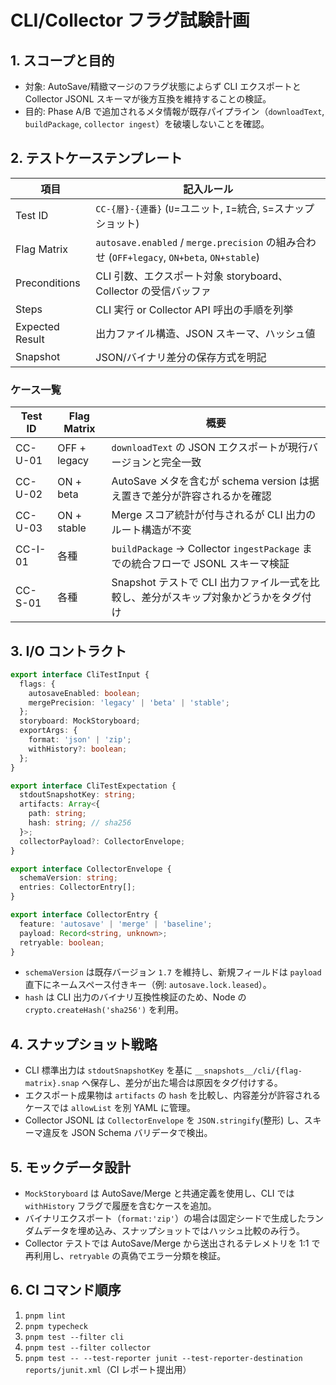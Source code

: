 # CLI/Collector フラグ試験計画

## 1. スコープと目的
- 対象: AutoSave/精緻マージのフラグ状態によらず CLI エクスポートと Collector JSONL スキーマが後方互換を維持することの検証。
- 目的: Phase A/B で追加されるメタ情報が既存パイプライン（`downloadText`, `buildPackage`, `collector ingest`）を破壊しないことを確認。

## 2. テストケーステンプレート
| 項目 | 記入ルール |
| --- | --- |
| Test ID | `CC-{層}-{連番}` (`U`=ユニット, `I`=統合, `S`=スナップショット) |
| Flag Matrix | `autosave.enabled` / `merge.precision` の組み合わせ (`OFF+legacy`, `ON+beta`, `ON+stable`) |
| Preconditions | CLI 引数、エクスポート対象 storyboard、Collector の受信バッファ |
| Steps | CLI 実行 or Collector API 呼出の手順を列挙 |
| Expected Result | 出力ファイル構造、JSON スキーマ、ハッシュ値 |
| Snapshot | JSON/バイナリ差分の保存方式を明記 |

### ケース一覧
| Test ID | Flag Matrix | 概要 |
| --- | --- | --- |
| CC-U-01 | OFF + legacy | `downloadText` の JSON エクスポートが現行バージョンと完全一致 |
| CC-U-02 | ON + beta | AutoSave メタを含むが schema version は据え置きで差分が許容されるかを確認 |
| CC-U-03 | ON + stable | Merge スコア統計が付与されるが CLI 出力のルート構造が不変 |
| CC-I-01 | 各種 | `buildPackage` → Collector `ingestPackage` までの統合フローで JSONL スキーマ検証 |
| CC-S-01 | 各種 | Snapshot テストで CLI 出力ファイル一式を比較し、差分がスキップ対象かどうかをタグ付け |

## 3. I/O コントラクト
```typescript
export interface CliTestInput {
  flags: {
    autosaveEnabled: boolean;
    mergePrecision: 'legacy' | 'beta' | 'stable';
  };
  storyboard: MockStoryboard;
  exportArgs: {
    format: 'json' | 'zip';
    withHistory?: boolean;
  };
}

export interface CliTestExpectation {
  stdoutSnapshotKey: string;
  artifacts: Array<{
    path: string;
    hash: string; // sha256
  }>;
  collectorPayload?: CollectorEnvelope;
}

export interface CollectorEnvelope {
  schemaVersion: string;
  entries: CollectorEntry[];
}

export interface CollectorEntry {
  feature: 'autosave' | 'merge' | 'baseline';
  payload: Record<string, unknown>;
  retryable: boolean;
}
```
- `schemaVersion` は既存バージョン `1.7` を維持し、新規フィールドは `payload` 直下にネームスペース付きキー（例: `autosave.lock.leased`）。
- `hash` は CLI 出力のバイナリ互換性検証のため、Node の `crypto.createHash('sha256')` を利用。

## 4. スナップショット戦略
- CLI 標準出力は `stdoutSnapshotKey` を基に `__snapshots__/cli/{flag-matrix}.snap` へ保存し、差分が出た場合は原因をタグ付けする。
- エクスポート成果物は `artifacts` の `hash` を比較し、内容差分が許容されるケースでは `allowList` を別 YAML に管理。
- Collector JSONL は `CollectorEnvelope` を `JSON.stringify`(整形) し、スキーマ違反を JSON Schema バリデータで検出。

## 5. モックデータ設計
- `MockStoryboard` は AutoSave/Merge と共通定義を使用し、CLI では `withHistory` フラグで履歴を含むケースを追加。
- バイナリエクスポート（`format:'zip'`）の場合は固定シードで生成したランダムデータを埋め込み、スナップショットではハッシュ比較のみ行う。
- Collector テストでは AutoSave/Merge から送出されるテレメトリを 1:1 で再利用し、`retryable` の真偽でエラー分類を検証。

## 6. CI コマンド順序
1. `pnpm lint`
2. `pnpm typecheck`
3. `pnpm test --filter cli`
4. `pnpm test --filter collector`
5. `pnpm test -- --test-reporter junit --test-reporter-destination reports/junit.xml`（CI レポート提出用）
